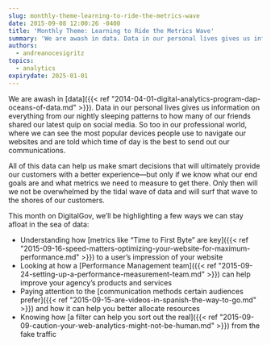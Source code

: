 ```yaml
---
slug: monthly-theme-learning-to-ride-the-metrics-wave
date: 2015-09-08 12:00:26 -0400
title: 'Monthly Theme: Learning to Ride the Metrics Wave'
summary: 'We are awash in data. Data in our personal lives gives us information on everything from our nightly sleeping patterns to how many of our friends shared our latest quip on social media. So too in our professional world, where we can see the most popular devices people use to navigate our websites and are told'
authors:
  - andreanocesigritz
topics:
  - analytics
expirydate: 2025-01-01
---
```


We are awash in [data]({{< ref "2014-04-01-digital-analytics-program-dap-oceans-of-data.md" >}}). Data in our personal lives gives us information on everything from our nightly sleeping patterns to how many of our friends shared our latest quip on social media. So too in our professional world, where we can see the most popular devices people use to navigate our websites and are told which time of day is the best to send out our communications.

All of this data can help us make smart decisions that will ultimately provide our customers with a better experience—but only if we know what our end goals are and what metrics we need to measure to get there. Only then will we not be overwhelmed by the tidal wave of data and will surf that wave to the shores of our customers.

This month on DigitalGov, we’ll be highlighting a few ways we can stay afloat in the sea of data:

  * Understanding how [metrics like “Time to First Byte” are key]({{< ref "2015-09-16-speed-matters-optimizing-your-website-for-maximum-performance.md" >}}) to a user’s impression of your website
  * Looking at how a [Performance Management team]({{< ref "2015-09-24-setting-up-a-performance-measurement-team.md" >}}) can help improve your agency’s products and services
  * Paying attention to the [communication methods certain audiences prefer]({{< ref "2015-09-15-are-videos-in-spanish-the-way-to-go.md" >}}) and how it can help you better allocate resources
  * Knowing how [a filter can help you sort out the real]({{< ref "2015-09-09-caution-your-web-analytics-might-not-be-human.md" >}}) from the fake traffic